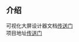 
## 介绍

可视化大屏设计器文档[传送门](https://food-billboard.github.io/create-chart-docs/)  
项目地址[传送门](https://github.com/food-billboard/create-chart)  
